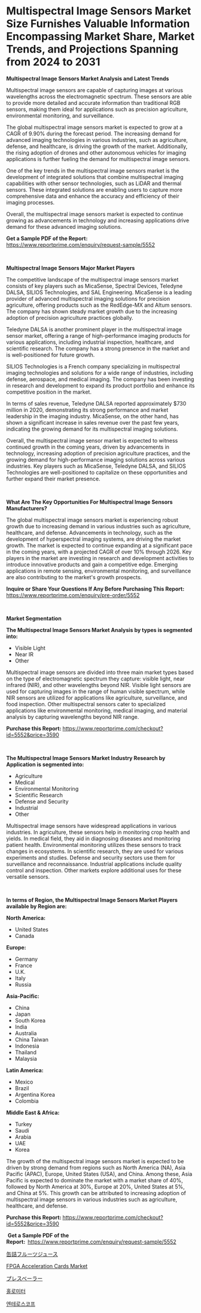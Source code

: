 <p><h1>Multispectral Image Sensors Market Size Furnishes Valuable Information Encompassing Market Share, Market Trends, and Projections Spanning from 2024 to 2031</h1></p><p><strong>Multispectral Image Sensors Market Analysis and Latest Trends</strong></p>
<p><p>Multispectral image sensors are capable of capturing images at various wavelengths across the electromagnetic spectrum. These sensors are able to provide more detailed and accurate information than traditional RGB sensors, making them ideal for applications such as precision agriculture, environmental monitoring, and surveillance.</p><p>The global multispectral image sensors market is expected to grow at a CAGR of 9.90% during the forecast period. The increasing demand for advanced imaging technologies in various industries, such as agriculture, defense, and healthcare, is driving the growth of the market. Additionally, the rising adoption of drones and other autonomous vehicles for imaging applications is further fueling the demand for multispectral image sensors.</p><p>One of the key trends in the multispectral image sensors market is the development of integrated solutions that combine multispectral imaging capabilities with other sensor technologies, such as LiDAR and thermal sensors. These integrated solutions are enabling users to capture more comprehensive data and enhance the accuracy and efficiency of their imaging processes.</p><p>Overall, the multispectral image sensors market is expected to continue growing as advancements in technology and increasing applications drive demand for these advanced imaging solutions.</p></p>
<p><strong>Get a Sample PDF of the Report:&nbsp;</strong> <a href="https://www.reportprime.com/enquiry/request-sample/5552">https://www.reportprime.com/enquiry/request-sample/5552</a></p>
<p>&nbsp;</p>
<p><strong>Multispectral Image Sensors Major Market Players</strong></p>
<p><p>The competitive landscape of the multispectral image sensors market consists of key players such as MicaSense, Spectral Devices, Teledyne DALSA, SILIOS Technologies, and SAL Engineering. MicaSense is a leading provider of advanced multispectral imaging solutions for precision agriculture, offering products such as the RedEdge-MX and Altum sensors. The company has shown steady market growth due to the increasing adoption of precision agriculture practices globally. </p><p>Teledyne DALSA is another prominent player in the multispectral image sensor market, offering a range of high-performance imaging products for various applications, including industrial inspection, healthcare, and scientific research. The company has a strong presence in the market and is well-positioned for future growth.</p><p>SILIOS Technologies is a French company specializing in multispectral imaging technologies and solutions for a wide range of industries, including defense, aerospace, and medical imaging. The company has been investing in research and development to expand its product portfolio and enhance its competitive position in the market.</p><p>In terms of sales revenue, Teledyne DALSA reported approximately $730 million in 2020, demonstrating its strong performance and market leadership in the imaging industry. MicaSense, on the other hand, has shown a significant increase in sales revenue over the past few years, indicating the growing demand for its multispectral imaging solutions.</p><p>Overall, the multispectral image sensor market is expected to witness continued growth in the coming years, driven by advancements in technology, increasing adoption of precision agriculture practices, and the growing demand for high-performance imaging solutions across various industries. Key players such as MicaSense, Teledyne DALSA, and SILIOS Technologies are well-positioned to capitalize on these opportunities and further expand their market presence.</p></p>
<p>&nbsp;</p>
<p><strong>What Are The Key Opportunities For Multispectral Image Sensors Manufacturers?</strong></p>
<p><p>The global multispectral image sensors market is experiencing robust growth due to increasing demand in various industries such as agriculture, healthcare, and defense. Advancements in technology, such as the development of hyperspectral imaging systems, are driving the market growth. The market is expected to continue expanding at a significant pace in the coming years, with a projected CAGR of over 10% through 2026. Key players in the market are investing in research and development activities to introduce innovative products and gain a competitive edge. Emerging applications in remote sensing, environmental monitoring, and surveillance are also contributing to the market's growth prospects.</p></p>
<p><strong>Inquire or Share Your Questions If Any Before Purchasing This Report:</strong> <a href="https://www.reportprime.com/enquiry/pre-order/5552">https://www.reportprime.com/enquiry/pre-order/5552</a></p>
<p>&nbsp;</p>
<p><strong>Market Segmentation</strong></p>
<p><strong>The Multispectral Image Sensors Market Analysis by types is segmented into:</strong></p>
<p><ul><li>Visible Light</li><li>Near IR</li><li>Other</li></ul></p>
<p><p>Multispectral image sensors are divided into three main market types based on the type of electromagnetic spectrum they capture: visible light, near infrared (NIR), and other wavelengths beyond NIR. Visible light sensors are used for capturing images in the range of human visible spectrum, while NIR sensors are utilized for applications like agriculture, surveillance, and food inspection. Other multispectral sensors cater to specialized applications like environmental monitoring, medical imaging, and material analysis by capturing wavelengths beyond NIR range.</p></p>
<p><strong>Purchase this Report:&nbsp;</strong><a href="https://www.reportprime.com/checkout?id=5552&price=3590">https://www.reportprime.com/checkout?id=5552&price=3590</a></p>
<p>&nbsp;</p>
<p><strong>The Multispectral Image Sensors Market Industry Research by Application is segmented into:</strong></p>
<p><ul><li>Agriculture</li><li>Medical</li><li>Environmental Monitoring</li><li>Scientific Research</li><li>Defense and Security</li><li>Industrial</li><li>Other</li></ul></p>
<p><p>Multispectral image sensors have widespread applications in various industries. In agriculture, these sensors help in monitoring crop health and yields. In medical field, they aid in diagnosing diseases and monitoring patient health. Environmental monitoring utilizes these sensors to track changes in ecosystems. In scientific research, they are used for various experiments and studies. Defense and security sectors use them for surveillance and reconnaissance. Industrial applications include quality control and inspection. Other markets explore additional uses for these versatile sensors.</p></p>
<p>&nbsp;</p>
<p><strong>In terms of Region, the Multispectral Image Sensors Market Players available by Region are:</strong></p>
<p>
    <p> <strong> North America: </strong>
        <ul>
            <li>United States</li>
            <li>Canada</li>
        </ul>
        </p> 
    <p> <strong> Europe: </strong>
        <ul>
            <li>Germany</li>
            <li>France</li>
            <li>U.K.</li>
            <li>Italy</li>
            <li>Russia</li>
        </ul>
        </p> 
    <p> <strong> Asia-Pacific: </strong>
        <ul>
            <li>China</li>
            <li>Japan</li>
            <li>South Korea</li>
            <li>India</li>
            <li>Australia</li>
            <li>China Taiwan</li>
            <li>Indonesia</li>
            <li>Thailand</li>
            <li>Malaysia</li>
        </ul>
        </p> 
    <p> <strong> Latin America: </strong>
        <ul>
            <li>Mexico</li>
            <li>Brazil</li>
            <li>Argentina Korea</li>
            <li>Colombia</li>
        </ul>
        </p> 
    <p> <strong> Middle East & Africa: </strong>
        <ul>
            <li>Turkey</li>
            <li>Saudi</li>
            <li>Arabia</li>
            <li>UAE</li>
            <li>Korea</li>
        </ul>
    </p>
    </p>
<p><p>The growth of the multispectral image sensors market is expected to be driven by strong demand from regions such as North America (NA), Asia Pacific (APAC), Europe, United States (USA), and China. Among these, Asia Pacific is expected to dominate the market with a market share of 40%, followed by North America at 30%, Europe at 20%, United States at 5%, and China at 5%. This growth can be attributed to increasing adoption of multispectral image sensors in various industries such as agriculture, healthcare, and defense.</p></p>
<p><strong>Purchase this Report: </strong><a href="https://www.reportprime.com/checkout?id=5552&price=3590">https://www.reportprime.com/checkout?id=5552&price=3590</a></p>
<p>&nbsp;<strong>Get a Sample PDF of the Report:&nbsp;&nbsp;</strong><a href="https://www.reportprime.com/enquiry/request-sample/5552">https://www.reportprime.com/enquiry/request-sample/5552</a></p>
<p><strong></strong></p>
<p><p><a href="https://medium.com/@johneahan44556754/%E7%BC%B6%E8%A9%B0%E3%81%AE%E3%83%95%E3%83%AB%E3%83%BC%E3%83%84%E3%82%B8%E3%83%A5%E3%83%BC%E3%82%B9%E5%B8%82%E5%A0%B4-2031%E5%B9%B4%E3%81%BE%E3%81%A7%E3%81%AE%E6%88%90%E5%8A%9F%E3%81%99%E3%82%8B%E3%83%93%E3%82%B8%E3%83%8D%E3%82%B9%E6%88%A6%E7%95%A5%E3%81%AE%E9%8D%B5-d1e8c273bdfe">缶詰フルーツジュース</a></p><p><a href="https://github.com/nicoletavirag/Market-Research-Report-List-2/blob/main/fpga-acceleration-cards-market.md">FPGA Acceleration Cards Market</a></p><p><a href="https://medium.com/@sebastianhodges1/%E3%83%97%E3%83%AC%E3%82%B9%E3%83%99%E3%83%BC%E3%83%A9%E3%83%BC%E3%83%9E%E3%83%BC%E3%82%B1%E3%83%83%E3%83%88%E3%81%AE%E8%A6%8F%E6%A8%A1-cagr-%E3%83%88%E3%83%AC%E3%83%B3%E3%83%892024-2030-67b6327013d5">プレスベーラー</a></p><p><a href="https://medium.com/@rowedrowe/%ED%99%80%EB%A1%9C%EB%AF%B8%ED%84%B0-%EC%8B%9C%EC%9E%A5-%EB%B6%84%EC%84%9D-%EA%B8%80%EB%A1%9C%EB%B2%8C-%EC%82%B0%EC%97%85-%EC%A0%84%EB%A7%9D-%EB%B0%8F-%EC%98%88%EC%B8%A1-2024%EB%85%84%EB%B6%80%ED%84%B0-2031%EB%85%84-18c9730df218">홀로미터</a></p><p><a href="https://github.com/LanceOlsotn8978/Market-Research-Report-List-1/blob/main/433369714504.md">엔테로스코프</a></p></p>